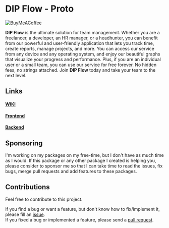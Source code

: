 # DIP Flow - Proto

[![BuyMeACoffee][buy_me_a_coffee_badge]][buy_me_a_coffee]

**DIP Flow** is the ultimate solution for team management. Whether you are a freelancer, a developer, an HR manager, or a headhunter, you can benefit from our powerful and user-friendly application that lets you track time, create reports, manage projects, and more. You can access our service from any device and any operating system, and enjoy our beautiful graphs that visualize your progress and performance. Plus, if you are an individual user or a small team, you can use our service for free forever. No hidden fees, no strings attached. Join **DIP Flow** today and take your team to the next level.

## Links

#### [WIKI](https://github.com/dip-develop/dip-flow)

#### [Frontend](https://github.com/dip-develop/dip-flow-frontend)

#### [Backend](https://github.com/dip-develop/dip-flow-backend)

## Sponsoring

I'm working on my packages on my free-time, but I don't have as much time as I would. If this package or any other package I created is helping you, please consider to sponsor me so that I can take time to read the issues, fix bugs, merge pull requests and add features to these packages.

## Contributions

Feel free to contribute to this project.

If you find a bug or want a feature, but don't know how to fix/implement it, please fill an [issue][issue].  
If you fixed a bug or implemented a feature, please send a [pull request][pr].

<!-- Links -->

[buy_me_a_coffee]: https://buymeacoffee.com/dip.dev
[buy_me_a_coffee_badge]: https://img.buymeacoffee.com/button-api/?text=Donate&emoji=&slug=dip.dev&button_colour=29b6f6&font_colour=000000&font_family=Cookie&outline_colour=000000&coffee_colour=FFDD00
[issue]: https://github.com/dip-develop/dip-flow-protos/issues
[pr]: https://github.com/dip-develop/dip-flow-protos/pulls
